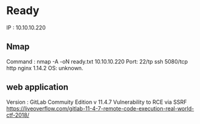 # Ready
IP : 10.10.10.220

## Nmap
Command : 
nmap -A -oN ready.txt 10.10.10.220
Port: 
22/tp 	ssh
5080/tcp http nginx 1.14.2
OS: 
unknown.

## web application 
Version : 
GitLab Commuity Edition v 11.4.7
Vulnerability to RCE via SSRF
https://liveoverflow.com/gitlab-11-4-7-remote-code-execution-real-world-ctf-2018/